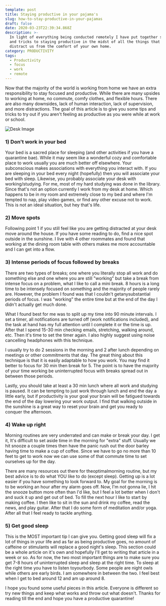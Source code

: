 ```yaml
---
template: post
title: Staying productive in your pajama's
slug: how-to-stay-productive-in-your-pajamas
draft: false
date: 2020-03-23T22:39:34.868Z
description: >-
  In light of everything being conducted remotely I have put together some tips
  and tricks to staying productive in the midst of all the things that can
  distract us from the comfort of your own home.
category: PRODUCTIVITY
tags:
  - Productivity
  - focus
  - work
  - remote
---
```

Now that the majority of the world is working from home we have an extra responsibility to stay focused and productive. While there are many upsides to working at home, no commute, comfy clothes, and flexible hours. There are also many downsides, lack of human interaction, lack of supervision, and more distractions. The goal of this article is to give you some tips and tricks to try out if you aren't feeling as productive as you were while at work or school.

![Desk Image](/media/black-ceramic-cup-on-a-black-surface-3740454.jpg)

### 1) Don't work in your bed

Your bed is a sacred place for sleeping (and other activities if you have a quarantine bae). While it may seem like a wonderful cozy and comfortable place to work usually you are much better off elsewhere. Your subconscious makes associations with everything you interact with. If you are sleeping in your bed every night (hopefully) then you will associate your bed with sleep. Likewise, you probably associate your desk with working/studying. For me, most of my hard studying was done in the library. Since that's not an option currently I work from my desk at home. Which happens to be in my room and extremely close to my bed and where I'm tempted to nap, play video games, or find any other excuse not to work. This is not an ideal situation, but hey that's life.

### 2) Move spots

Following point 1 if you still feel like you are getting distracted at your desk move around the house. If you have some reading to do, find a nice spot outside in the sunshine. I live with 4 other roommates and found that working at the dining room table with others makes me more accountable and I can get into a flow.

### 3) Intense periods of focus followed by breaks

There are two types of breaks; one where you literally stop all work and do something else and one where you are still "working" but take a break from intense focus on a problem, what I like to call a mini break. 8 hours is a long time to be intensely focused on something and the majority of people rarely are. However, the problem I found was that I couldn't getanysubstantial periods of focus. I was "working" the entire time but at the end of the day I didn't actually get much done.

What I found best for me was to split up my time into 90 minute intervals. I set a timer, all notifications are turned off (work notifications included), and the task at hand has my full attention until I complete it or the time is up. After that I spend 15-30 min checking emails, stretching, walking around, etc. Then it's time to set the timer again. I also highly suggest using noise cancelling headphones with this technique.

I usually try to do 2 sessions in the morning and 2 after lunch depending on meetings or other commitments that day. The great thing about this technique is that it is easily adaptable to how you work. You may find it better to focus for 30 min then break for 5. The point is to have the majority of your time working be uninterrupted focus with breaks spread out in between those periods.

Lastly, you should take at least a 30 min lunch where all work and studying is paused. It can be tempting to just work through lunch and end the day a little early, but if productivity is your goal your brain will be fatigued towards the end of the day lowering your work output. I find that walking outside in the sunshine is a great way to reset your brain and get you ready to conquer the afternoon.

### 4) Wake up right

Morning routines are very underrated and can make or break your day. I get it, It's difficult to set aside time in the morning for "extra" stuff. Usually we hit snooze a couple times then have the panic rush out the door barley having time to make a cup of coffee. Since we have to go no more than 10 feet to get to work now we can use some of that commute time to set ourselves up for the day.

There are many resources out there for theoptimalmorning routine, but my best advice is to do what YOU like to do (except sleep). Getting up is a lot easier if you have something to look forward to. My goal for the morning is to be working an hour after my alarm goes off. Now, I'm not gonna lie, I hit the snooze button more often than I'd like, but I feel a lot better when I don't and suck it up and get out of bed. To fill the next hour I like to start by making coffee. I then like to sit in the sun and drink my coffee, read the news, and play guitar. After that I do some form of meditation and/or yoga. After all that I feel ready to tackle anything.

### 5) Get good sleep

This is the MOST important tip I can give you. Getting good sleep will fix a lot of things in your life and as far as being productive goes, no amount of caffeine or stimulants will replace a good night's sleep. This section could be a whole article on it's own and hopefully I'll get to writing that article in a week or so. As for now, the two most important things are to make sure you get 7-8 hours of uninterrupted sleep and sleep at the right time. To sleep at the right time you have to listen toyourbody. Some people are night owls while others are early birds. I am somewhere in between the two. I feel best when I get to bed around 12 and am up around 8.

I hope you found some useful pieces in this article. Everyone is different so try new things and keep what works and throw out what doesn't. Thanks for reading till the end and hope you have a productive quarantine!